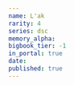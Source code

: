 ```yaml
---
name: L'ak
rarity: 4
series: dsc
memory_alpha:
bigbook_tier: -1
in_portal: true
date:
published: true
---
```



